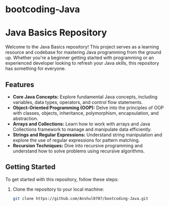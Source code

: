 # bootcoding-Java
# Java Basics Repository

Welcome to the Java Basics repository! This project serves as a learning resource and codebase for mastering Java programming from the ground up. Whether you're a beginner getting started with programming or an experienced developer looking to refresh your Java skills, this repository has something for everyone.

## Features

- **Core Java Concepts:** Explore fundamental Java concepts, including variables, data types, operators, and control flow statements.
- **Object-Oriented Programming (OOP):** Delve into the principles of OOP with classes, objects, inheritance, polymorphism, encapsulation, and abstraction.
- **Arrays and Collections:** Learn how to work with arrays and Java Collections framework to manage and manipulate data efficiently.
- **Strings and Regular Expressions:** Understand string manipulation and explore the use of regular expressions for pattern matching.
- **Recursion Techniques:** Dive into recursive programming and understand how to solve problems using recursive algorithms.

## Getting Started

To get started with this repository, follow these steps:

1. Clone the repository to your local machine:

   ```bash
   git clone https://github.com/Anshul0707/bootcoding-Java.git
